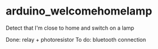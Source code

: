 # arduino_welcomehomelamp
Detect that I'm close to home and switch on a lamp

Done: relay + photoresistor
To do: bluetooth connection

